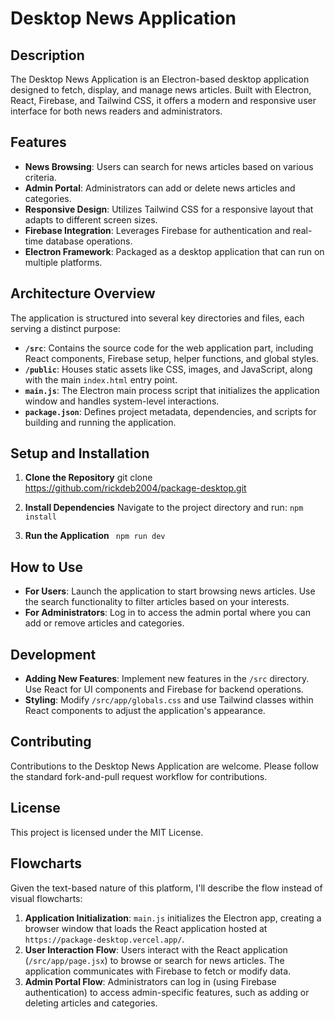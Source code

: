 # Desktop News Application

## Description
The Desktop News Application is an Electron-based desktop application designed to fetch, display, and manage news articles. Built with Electron, React, Firebase, and Tailwind CSS, it offers a modern and responsive user interface for both news readers and administrators.

## Features
- **News Browsing**: Users can search for news articles based on various criteria.
- **Admin Portal**: Administrators can add or delete news articles and categories.
- **Responsive Design**: Utilizes Tailwind CSS for a responsive layout that adapts to different screen sizes.
- **Firebase Integration**: Leverages Firebase for authentication and real-time database operations.
- **Electron Framework**: Packaged as a desktop application that can run on multiple platforms.

## Architecture Overview
The application is structured into several key directories and files, each serving a distinct purpose:

- **`/src`**: Contains the source code for the web application part, including React components, Firebase setup, helper functions, and global styles.
- **`/public`**: Houses static assets like CSS, images, and JavaScript, along with the main `index.html` entry point.
- **`main.js`**: The Electron main process script that initializes the application window and handles system-level interactions.
- **`package.json`**: Defines project metadata, dependencies, and scripts for building and running the application.

## Setup and Installation
1. **Clone the Repository**
git clone https://github.com/rickdeb2004/package-desktop.git

2. **Install Dependencies**
Navigate to the project directory and run:
`npm install`

3. **Run the Application**
` npm run dev`


## How to Use
- **For Users**: Launch the application to start browsing news articles. Use the search functionality to filter articles based on your interests.
- **For Administrators**: Log in to access the admin portal where you can add or remove articles and categories.

## Development
- **Adding New Features**: Implement new features in the `/src` directory. Use React for UI components and Firebase for backend operations.
- **Styling**: Modify `/src/app/globals.css` and use Tailwind classes within React components to adjust the application's appearance.

## Contributing
Contributions to the Desktop News Application are welcome. Please follow the standard fork-and-pull request workflow for contributions.

## License
This project is licensed under the MIT License.

## Flowcharts
Given the text-based nature of this platform, I'll describe the flow instead of visual flowcharts:

1. **Application Initialization**: `main.js` initializes the Electron app, creating a browser window that loads the React application hosted at `https://package-desktop.vercel.app/`.
2. **User Interaction Flow**: Users interact with the React application (`/src/app/page.jsx`) to browse or search for news articles. The application communicates with Firebase to fetch or modify data.
3. **Admin Portal Flow**: Administrators can log in (using Firebase authentication) to access admin-specific features, such as adding or deleting articles and categories.
